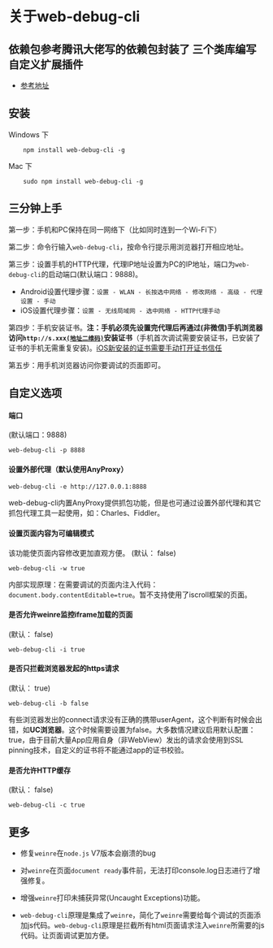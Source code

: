关于web-debug-cli
==========
## 依赖包参考腾讯大佬写的依赖包封装了 三个类库编写自定义扩展插件
-   [参考地址](https://www.npmjs.com/package/web-debug-cli)


安装
------------
Windows 下
```
    npm install web-debug-cli -g
```

Mac 下
```
    sudo npm install web-debug-cli -g
```

## 三分钟上手
>  
第一步：手机和PC保持在同一网络下（比如同时连到一个Wi-Fi下）
>  
第二步：命令行输入`web-debug-cli`，按命令行提示用浏览器打开相应地址。
>  
第三步：设置手机的HTTP代理，代理IP地址设置为PC的IP地址，端口为`web-debug-cli`的启动端口(默认端口：9888)。
- Android设置代理步骤：`设置 - WLAN - 长按选中网络 - 修改网络 - 高级 - 代理设置 - 手动`  
- iOS设置代理步骤：`设置 - 无线局域网 - 选中网络 - HTTP代理手动`  
>  
第四步：手机安装证书。**注：手机必须先设置完代理后再通过(非微信)手机浏览器访问`http://s.xxx`[`(地址二维码)`](demo/img/QRCodeForCert.png)安装证书**（手机首次调试需要安装证书，已安装了证书的手机无需重复安装)。[iOS新安装的证书需要手动打开证书信任](https://github.com/wuchangming/web-debug-cli/issues/42)
>  
第五步：用手机浏览器访问你要调试的页面即可。

自定义选项
------------
#### 端口
>  
(默认端口：9888)
```
web-debug-cli -p 8888
```

#### 设置外部代理（默认使用AnyProxy）
>  
```
web-debug-cli -e http://127.0.0.1:8888
```
web-debug-cli内置AnyProxy提供抓包功能，但是也可通过设置外部代理和其它抓包代理工具一起使用，如：Charles、Fiddler。

#### 设置页面内容为可编辑模式
>  
该功能使页面内容修改更加直观方便。
(默认： false)
```
web-debug-cli -w true
```
内部实现原理：在需要调试的页面内注入代码：`document.body.contentEditable=true`。暂不支持使用了iscroll框架的页面。

#### 是否允许weinre监控iframe加载的页面
>  
(默认： false)
```
web-debug-cli -i true
```

#### 是否只拦截浏览器发起的https请求
>  
(默认： true)
```
web-debug-cli -b false
```
有些浏览器发出的connect请求没有正确的携带userAgent，这个判断有时候会出错，如**UC浏览器**。这个时候需要设置为false。大多数情况建议启用默认配置：true，由于目前大量App应用自身（非WebView）发出的请求会使用到SSL pinning技术，自定义的证书将不能通过app的证书校验。

#### 是否允许HTTP缓存
>  
(默认： false)
```
web-debug-cli -c true
```

更多
------------
- 修复`weinre`在`node.js` V7版本会崩溃的bug

- 对`weinre`在页面`document ready`事件前，无法打印console.log日志进行了增强修复。

- 增强`weinre`打印未捕获异常(Uncaught Exceptions)功能。

- `web-debug-cli`原理是集成了`weinre`，简化了`weinre`需要给每个调试的页面添加js代码。`web-debug-cli`原理是拦截所有html页面请求注入`weinre`所需要的js代码。让页面调试更加方便。
